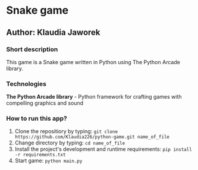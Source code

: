 # Snake game
## Author: Klaudia Jaworek

### Short description
This game is a Snake game written in Python using The Python Arcade library.

### Technologies
**The Python Arcade library** - Python framework for crafting games with compelling graphics and sound

### How to run this app?
1. Clone the repositiory by typing: 
`git clone https://github.com/Klaudia226/python-game.git name_of_file`
2. Change directory by typing:
`cd name_of_file`
3. Install the project's development and runtime requirements:
`pip install -r requirements.txt`
4. Start game:
`python main.py`